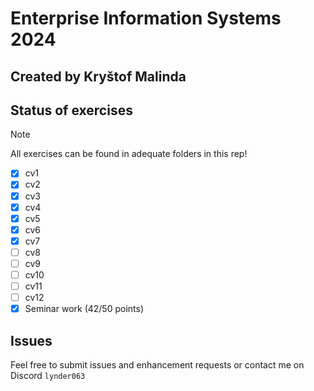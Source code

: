 # Enterprise Information Systems 2024

## Created by Kryštof Malinda

## Status of exercises

> [!NOTE]
> All exercises can be found in adequate folders in this rep!

- [x] cv1
- [x] cv2
- [x] cv3
- [x] cv4
- [x] cv5
- [x] cv6
- [x] cv7
- [ ] cv8
- [ ] cv9
- [ ] cv10
- [ ] cv11
- [ ] cv12
- [x] Seminar work (42/50 points)
## Issues

Feel free to submit issues and enhancement requests or contact me on Discord `lynder063`
